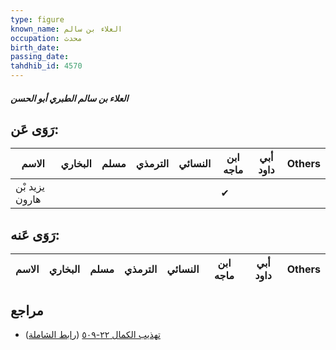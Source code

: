 ```yaml
---
type: figure
known_name: العلاء بن سالم
occupation: محدث
birth_date:
passing_date:
tahdhib_id: 4570
---
```

##### العلاء بن سالم الطبري أبو الحسن

## رَوَى عَن:
| الاسم          | البخاري | مسلم | الترمذي | النسائي | ابن ماجه | أبي داود | Others |
| -------------- | ------- | ---- | ------- | ------- | -------- | -------- | ------ |
| يزيد بْن هارون |         |      |         |         | ✔        |          |        |
## رَوَى عَنه:
| الاسم | البخاري | مسلم | الترمذي | النسائي | ابن ماجه | أبي داود | Others |
| ----- | ------- | ---- | ------- | ------- | -------- | -------- | ------ |
## مراجع
- [تهذيب الكمال ٢٢-٥٠٩](obsidian://open?vault=Tahdhib-al-Kamal&file=Figures/٤٥٧٠-العلاء%20بن%20سالم%20الطبري%20أبو%20الحسن) ([رابط الشاملة](https://shamela.ws/book/3722/11762))